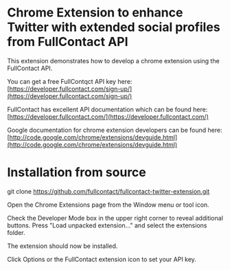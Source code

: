 

# Chrome Extension to enhance Twitter with extended social profiles from FullContact API

This extension demonstrates how to develop a chrome extension using the FullContact API.

You can get a free FullContqct API key here: 
[https://developer.fullcontact.com/sign-up/](https://developer.fullcontact.com/sign-up/)

FullContact has excellent API documentation which can be found here: 
[https://developer.fullcontact.com/](https://developer.fullcontact.com/)


Google documentation for chrome extension developers can be found here:
[http://code.google.com/chrome/extensions/devguide.html](http://code.google.com/chrome/extensions/devguide.html)

# Installation from source

git clone https://github.com/fullcontact/fullcontact-twitter-extension.git

Open the Chrome Extensions page from the Window menu or tool icon.

Check the Developer Mode box in the upper right corner to reveal additional buttons.
Press "Load unpacked extension..." and select the extensions folder.

The extension should now be installed.

Click Options or the FullContact extension icon to set your API key.



